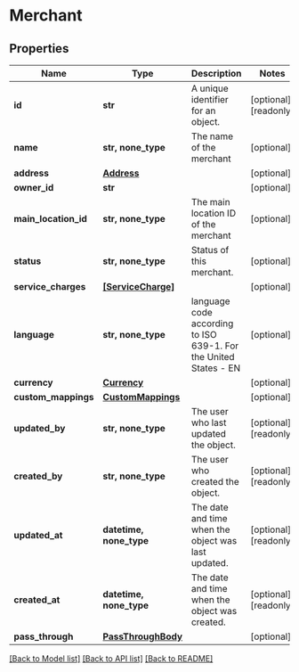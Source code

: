 # Merchant


## Properties
Name | Type | Description | Notes
------------ | ------------- | ------------- | -------------
**id** | **str** | A unique identifier for an object. | [optional] [readonly] 
**name** | **str, none_type** | The name of the merchant | [optional] 
**address** | [**Address**](Address.md) |  | [optional] 
**owner_id** | **str** |  | [optional] 
**main_location_id** | **str, none_type** | The main location ID of the merchant | [optional] 
**status** | **str, none_type** | Status of this merchant. | [optional] 
**service_charges** | [**[ServiceCharge]**](ServiceCharge.md) |  | [optional] 
**language** | **str, none_type** | language code according to ISO 639-1. For the United States - EN | [optional] 
**currency** | [**Currency**](Currency.md) |  | [optional] 
**custom_mappings** | [**CustomMappings**](CustomMappings.md) |  | [optional] 
**updated_by** | **str, none_type** | The user who last updated the object. | [optional] [readonly] 
**created_by** | **str, none_type** | The user who created the object. | [optional] [readonly] 
**updated_at** | **datetime, none_type** | The date and time when the object was last updated. | [optional] [readonly] 
**created_at** | **datetime, none_type** | The date and time when the object was created. | [optional] [readonly] 
**pass_through** | [**PassThroughBody**](PassThroughBody.md) |  | [optional] 

[[Back to Model list]](../../README.md#documentation-for-models) [[Back to API list]](../../README.md#documentation-for-api-endpoints) [[Back to README]](../../README.md)


